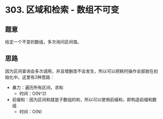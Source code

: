 # 303. 区域和检索 - 数组不可变

## 题意

给定一个不变的数组，多次询问区间值。

## 思路

因为区间查询会多次调用，并且增删改不会发生，所以可以把耗时操作全部放在初始化中。这里有2种思路：

- 暴力：遍历所有区间，求和
  - 时间：O(N^2)
- 前缀和：因为区间和就是子数组的和，所以可以使用前缀和，即构造前缀和数组
  - 时间：O(N)

